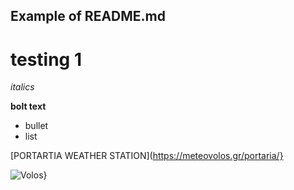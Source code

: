 ## Example of README.md

# testing 1
*italics*

**bolt text**
* bullet 
* list

[PORTARTIA WEATHER STATION](https://meteovolos.gr/portaria/}

![Volos}](https://meteovolos.gr/portaria/webcams/portaria/Volosview.jpg)

